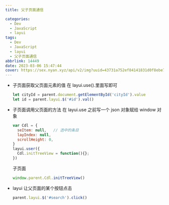 ```yaml
---
title: 父子页面通信

categories:
  - Dev
  - JavaScript
  - layui
tags:
  - Dev
  - JavaScript
  - layui
  - 父子页面通信
abbrlink: 14449
date: 2023-03-06 15:47:44
cover: https://sex.nyan.xyz/api/v2/img?uuid=43731a752ef84141831d0f8ebe7d3b05
---
```


- 子页面获取父页面元素的值
  在 layui.use().里面写即可
  ```js
  let cityId = parent.document.getElementById('cityId').value
  let id = parent.layui.$('#id').val()
  ```
- 子页面调用父页面的方法
  在 layui.use 之前写一个 json 对象赋给 window 对象
  ```js
  var Cdl = {
    seItem: null,   // 选中的条目
    layIndex: null,
    scrollHeight: 0,
  }
  layui.user({
  	Cdl.initTreeView = function(){};
  })
  ```
  子页面
  ```js
  window.parent.Cdl.initTreeView()
  ```
- layui 让父页面的某个按钮点击
  ```js
  parent.layui.$('#search').click()
  ```